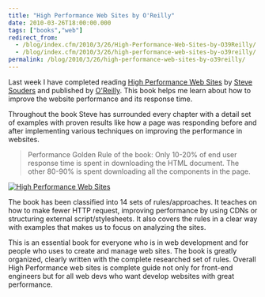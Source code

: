```yaml
---
title: "High Performance Web Sites by O'Reilly"
date: 2010-03-26T18:00:00.000
tags: ["books","web"]
redirect_from: 
  - /blog/index.cfm/2010/3/26/High-Performance-Web-Sites-by-O39Reilly/
  - /blog/index.cfm/2010/3/26/high-performance-web-sites-by-o39reilly/
permalink: /blog/2010/3/26/high-performance-web-sites-by-o39reilly/
---
```

Last week I have completed  reading  [High Performance Web Sites](http://www.amazon.com/gp/product/0596529309?ie=UTF8&tag=coldfusiondevelopers-20&linkCode=xm2&creativeASIN=0596529309) by [Steve  Souders](http://stevesouders.com/bio.php) and published by [O'Reilly](http://oreilly.com/). This book helps me learn about how to improve the website performance and its response time.
  
Throughout the book Steve has surrounded every chapter with a detail set of examples with proven results like how a page was responding before and after implementing various techniques on improving the performance in websites.

> Performance Golden Rule of the book: Only 10-20% of end user response time is spent in downloading the HTML document. The other 80-90% is spent downloading all the components in the page.

[![High Performance Web Sites](/assets/images/blog/HighPerformanceWebSites.jpg "High Performance Web Sites")](http://www.amazon.com/gp/product/0596529309?ie=UTF8&tag=coldfusiondevelopers-20&linkCode=xm2&creativeASIN=0596529309)

The  book  has been  classified  into 14  sets  of  rules/approaches. It teaches on how to  make  fewer HTTP request, improving performance by  using  CDNs  or structuring external script/stylesheets. It also covers the rules  in a clear  way with  examples  that makes us to  focus  on analyzing  the  sites.  
  
This  is  an essential book for everyone  who  is  in  web  development and for  people who  uses to  create  and  manage  web  sites. The  book  is  greatly  organized, clearly written with the  complete  researched set of  rules. Overall High Performance  web  sites is complete guide not only for front-end engineers but for all  web  devs who  want develop  websites  with great  performance.

